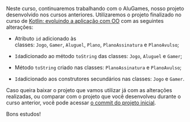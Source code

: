 Neste curso, continuaremos trabalhando com o AluGames, nosso projeto desenvolvido nos cursos anteriores. Utilizaremos o projeto finalizado no curso de [Kotlin: evoluindo a aplicação com OO](https://cursos.alura.com.br/course/kotlin-evoluindo-aplicacao-oo) com as seguintes alterações:

- Atributo `id` adicionado às classes: `Jogo`, `Gamer`, `Aluguel`, `Plano`, `PlanoAssinatura` e `PlanoAvulso`;
    
- `Id`adicionado ao método `toString` das classes: `Jogo`, `Aluguel` e `Gamer`;
    
- Método `toString` criado nas classes: `PlanoAssinatura` e `PlanoAvulso`;
    
- `Id`adicionado aos construtores secundários nas classes: `Jogo` e `Gamer`.
    

Caso queira baixar o projeto que vamos utilizar já com as alterações realizadas, ou comparar com o projeto que você desenvolveu durante o curso anterior, você pode acessar [o commit do projeto inicial](https://github.com/alura-cursos/3283-kotlin-alugames-curso3/commit/df5cdd6286c63ffea6bc45678cd8890734a821f3).

Bons estudos!